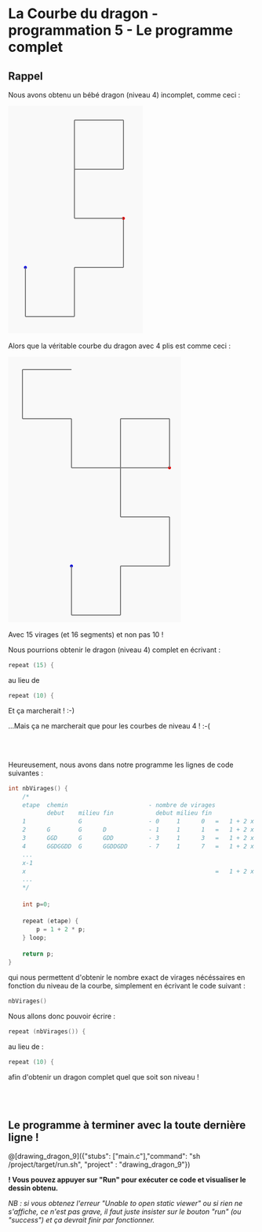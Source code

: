 # La Courbe du dragon - programmation 5 - Le programme complet

## Rappel

Nous avons obtenu un bébé dragon (niveau 4) incomplet, comme ceci :

![DragonNiv4_10Virages](img/DragonNiv4_10Virages.PNG) 

Alors que la véritable courbe du dragon avec 4 plis est comme ceci :

![DragonNiv4](img/DragonNiv4.PNG) 

Avec 15 virages (et 16 segments) et non pas 10 !

Nous pourrions obtenir le dragon (niveau 4) complet en écrivant :

```C
repeat (15) {
```

au lieu de 

```C
repeat (10) {
```

Et ça marcherait ! :-)

...Mais ça ne marcherait que pour les courbes de niveau 4 ! :-(

<br><br>

Heureusement, nous avons dans notre programme les lignes de code suivantes :

```C
int nbVirages() {
    /*
    etape  chemin                       - nombre de virages
           debut    milieu fin            debut milieu fin
    1               G                   - 0     1      0   =   1 + 2 x 0  =  1  virage
    2      G        G      D            - 1     1      1   =   1 + 2 x 1  =  3  virages
    3      GGD      G      GDD          - 3     1      3   =   1 + 2 x 3  =  7  virages
    4      GGDGGDD  G      GGDDGDD      - 7     1      7   =   1 + 2 x 7  =  15 virages
    ...
    x-1                                                                   =  p  virages
    x                                                      =   1 + 2 x p        virages
    ...
    */

    int p=0;

    repeat (etape) {
        p = 1 + 2 * p;
    } loop;

    return p;
}
```

qui nous permettent d'obtenir le nombre exact de virages nécéssaires en fonction du niveau de la courbe, simplement en écrivant le code suivant :

```C
nbVirages()
```

Nous allons donc pouvoir écrire :

```C
repeat (nbVirages()) {
```

au lieu de : 

```C
repeat (10) {
```

afin d'obtenir un dragon complet quel que soit son niveau !

<br><br>

## Le programme à terminer avec la toute dernière ligne !

@[drawing_dragon_9]({"stubs": ["main.c"],"command": "sh /project/target/run.sh", "project" : "drawing_dragon_9"})

**! Vous pouvez appuyer sur "Run" pour exécuter ce code et visualiser le dessin obtenu.**

*NB : si vous obtenez l'erreur "Unable to open static viewer" ou si rien ne s'affiche, ce n'est pas grave, il faut juste insister sur le bouton "run" (ou "success") et ça devrait finir par fonctionner.*
